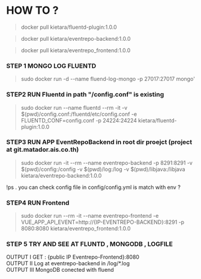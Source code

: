 # HOW TO ?

> docker pull kietara/fluentd-plugin:1.0.0 

> docker pull kietara/eventrepo-backend:1.0.0

> docker pull kietara/eventrepo_frontend:1.0.0

### STEP 1 MONGO LOG FLUENTD
> sudo docker run -d --name fluend-log-mongo -p 27017:27017 mongo'

### STEP2 RUN Fluentd  in path  "/config.conf" is existing
> sudo docker run --name fluentd --rm -it -v $(pwd)/config.conf:/fluentd/etc/config.conf -e FLUENTD_CONF=config.conf -p 24224:24224 kietara/fluentd-plugin:1.0.0

### STEP3 RUN APP EventRepoBackend in root dir proejct (project at git.matador.ais.co.th)
> sudo docker run -it --rm --name eventrepo-backend -p 8291:8291 -v $(pwd)/config:/config -v $(pwd)/log:/log -v $(pwd)/libjava:/libjava kietara/eventrepo-backend:1.0.0

!ps . you can check config file in config/config.yml is match with env ?

### STEP4 RUN Frontend
> sudo docker run --rm -it --name eventrepo-frontend -e VUE_APP_API_EVENT=http://{IP-EVENTREPO-BACKEND}:8291 -p 8080:8080 kietara/eventrepo_frontend:1.0.0

### STEP 5 TRY AND SEE AT FLUNTD , MONGODB , LOGFILE

OUTPUT I GET : {public IP Eventrepo-Frontend}:8080<br>
OUTPUT II Log at eventrepo-backend in /log/*.log<br>
OUTPUT III MongoDB conected with fluend<br>
